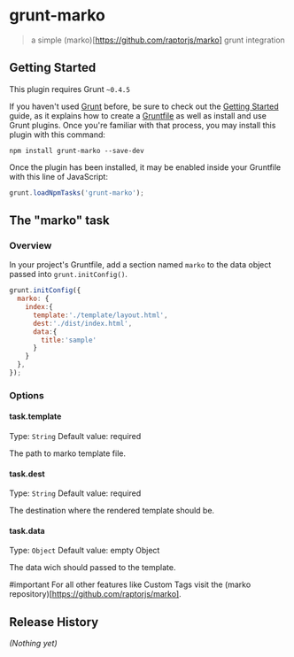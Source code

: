 # grunt-marko
> a simple (marko)[https://github.com/raptorjs/marko] grunt integration
## Getting Started
This plugin requires Grunt `~0.4.5`

If you haven't used [Grunt](http://gruntjs.com/) before, be sure to check out the [Getting Started](http://gruntjs.com/getting-started) guide, as it explains how to create a [Gruntfile](http://gruntjs.com/sample-gruntfile) as well as install and use Grunt plugins. Once you're familiar with that process, you may install this plugin with this command:

```shell
npm install grunt-marko --save-dev
```

Once the plugin has been installed, it may be enabled inside your Gruntfile with this line of JavaScript:

```js
grunt.loadNpmTasks('grunt-marko');
```

## The "marko" task

### Overview
In your project's Gruntfile, add a section named `marko` to the data object passed into `grunt.initConfig()`. 

```js
grunt.initConfig({
  marko: {
    index:{
      template:'./template/layout.html',
      dest:'./dist/index.html',
      data:{
        title:'sample'
      }
    }
  },
});
```

### Options

#### task.template
Type: `String`
Default value: required

The path to marko template file.

#### task.dest
Type: `String`
Default value: required

The destination where the rendered template should be.

#### task.data
Type: `Object`
Default value: empty Object

The data wich should passed to the template.

#important
For all other features like Custom Tags visit the (marko repository)[https://github.com/raptorjs/marko].

## Release History
_(Nothing yet)_
